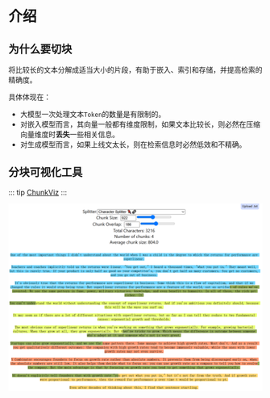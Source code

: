 # 介绍

## 为什么要切块
将比较长的文本分解成适当大小的片段，有助于嵌入、索引和存储，并提高检索的精确度。

具体体现在：
* 大模型一次处理文本`Token`的数量是有限制的。
* 对嵌入模型而言，其向量一般都有维度限制，如果文本比较长，则必然在压缩向量维度时**丢失**一些相关信息。
* 对生成模型而言，如果上线文太长，则在检索信息时必然低效和不精确。

## 分块可视化工具
::: tip
[ChunkViz](https://chunkviz.up.railway.app/)
:::

![ChunkViz](../../images/rag//rag-chunk-viz.png)